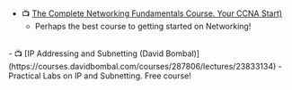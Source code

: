 - 📺 [The Complete Networking Fundamentals Course. Your CCNA Start)](https://freecoursesite.com/the-complete-networking-fundamentals-course-your-ccna-start-28/)
	- Perhaps the best course to getting started on Networking!
<br>
- 📺 [IP Addressing and Subnetting (David Bombal)](https://courses.davidbombal.com/courses/287806/lectures/23833134)
	- Practical Labs on IP and Subnetting. Free course!
<br>